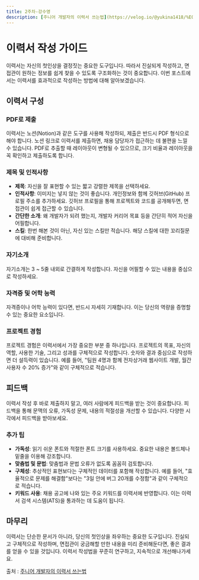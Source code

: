 ```yaml
---
title: 2주차-강수영
description: [주니어 개발자의 이력서 쓰는법](https://velog.io/@yukina1418/%EC%A3%BC%EB%8B%88%EC%96%B4-%EA%B0%9C%EB%B0%9C%EC%9E%90-%EC%9D%B4%EB%A0%A5%EC%84%9C-%EC%93%B0%EB%8A%94-%EB%B2%95)
---
```


# 이력서 작성 가이드

이력서는 자신의 첫인상을 결정짓는 중요한 도구입니다. 따라서 진실되게 작성하고, 면접관이 원하는 정보를 쉽게 찾을 수 있도록 구조화하는 것이 중요합니다. 이번 포스트에서는 이력서를 효과적으로 작성하는 방법에 대해 알아보겠습니다.

## 이력서 구성

### PDF로 제출
이력서는 노션(Notion)과 같은 도구를 사용해 작성하되, 제출은 반드시 PDF 형식으로 해야 합니다. 노션 링크로 이력서를 제출하면, 채용 담당자가 접근하는 데 불편을 느낄 수 있습니다. PDF로 추출할 때 레이아웃이 변형될 수 있으므로, 크기 비율과 레이아웃을 꼭 확인하고 제출하도록 합니다.

### 제목 및 인적사항
- **제목**: 자신을 잘 표현할 수 있는 짧고 강렬한 제목을 선택하세요.
- **인적사항**: 이미지는 넣지 않는 것이 좋습니다. 개인정보와 함께 깃허브(GitHub) 프로필 주소를 추가하세요. 깃허브 프로필을 통해 프로젝트와 코드를 공개해두면, 면접관이 쉽게 접근할 수 있습니다.
- **간단한 소개**: 왜 개발자가 되려 했는지, 개발자 커리어 목표 등을 간단히 적어 자신을 어필합니다.
- **스킬**: 한번 해본 것이 아닌, 자신 있는 스킬만 적습니다. 해당 스킬에 대한 꼬리질문에 대비해 준비합니다.

### 자기소개
자기소개는 3 ~ 5줄 내외로 간결하게 작성합니다. 자신을 어필할 수 있는 내용을 중심으로 작성하세요.

### 자격증 및 어학 능력
자격증이나 어학 능력이 있다면, 반드시 자세히 기재합니다. 이는 당신의 역량을 증명할 수 있는 중요한 요소입니다.

### 프로젝트 경험
프로젝트 경험은 이력서에서 가장 중요한 부분 중 하나입니다. 프로젝트의 목표, 자신의 역할, 사용한 기술, 그리고 성과를 구체적으로 작성합니다. 숫자와 결과 중심으로 작성하면 더 설득력이 있습니다. 예를 들어, "팀원 4명과 함께 전자상거래 웹사이트 개발, 월간 사용자 수 20% 증가"와 같이 구체적으로 적습니다.

## 피드백
이력서 작성 후 바로 제출하지 말고, 여러 사람에게 피드백을 받는 것이 중요합니다. 피드백을 통해 문맥의 오류, 가독성 문제, 내용의 적절성을 개선할 수 있습니다. 다양한 시각에서 피드백을 받아보세요.

### 추가 팁
- **가독성**: 읽기 쉬운 폰트와 적절한 폰트 크기를 사용하세요. 중요한 내용은 볼드체나 밑줄을 이용해 강조합니다.
- **맞춤법 및 문법**: 맞춤법과 문법 오류가 없도록 꼼꼼히 검토합니다.
- **구체성**: 추상적인 표현보다는 구체적인 데이터를 포함해 작성합니다. 예를 들어, "효율적으로 문제를 해결함"보다는 "3일 안에 버그 20개를 수정함"과 같이 구체적으로 적습니다.
- **키워드 사용**: 채용 공고에 나와 있는 주요 키워드를 이력서에 반영합니다. 이는 이력서 검색 시스템(ATS)을 통과하는 데 도움이 됩니다.

## 마무리
이력서는 단순한 문서가 아니라, 당신의 첫인상을 좌우하는 중요한 도구입니다. 진실되고 구체적으로 작성하며, 면접관이 궁금해할 만한 내용을 미리 준비해둔다면, 좋은 결과를 얻을 수 있을 것입니다. 이력서 작성법을 꾸준히 연구하고, 지속적으로 개선해나가세요.



출처 : [주니어 개발자의 이력서 쓰는법](https://velog.io/@yukina1418/%EC%A3%BC%EB%8B%88%EC%96%B4-%EA%B0%9C%EB%B0%9C%EC%9E%90-%EC%9D%B4%EB%A0%A5%EC%84%9C-%EC%93%B0%EB%8A%94-%EB%B2%95)